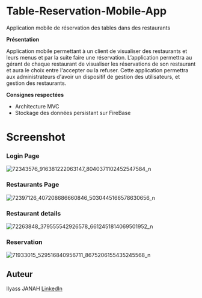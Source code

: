 # Table-Reservation-Mobile-App
Application mobile de réservation des tables dans des restaurants

**Présentation**

Application mobile permettant à un client de visualiser des restaurants et leurs menus et par la suite faire une réservation. L’application permettra au gérant de chaque restaurant de visualiser les réservations de son restaurant et aura le choix entre l'accepter ou la refuser.
Cette application permettra aux administrateurs d'avoir un dispositif de gestion des utilisateurs, et gestion des restaurants.

**Consignes respectées**

* Architecture MVC
* Stockage des données persistant sur FireBase

# Screenshot
### Login Page
![72343576_916381222063147_8040371102452547584_n](https://user-images.githubusercontent.com/41878409/66481496-0073dd80-ea99-11e9-9622-076f83729825.jpg)

### Restaurants Page

![72397126_407208686660846_5030445166578630656_n](https://user-images.githubusercontent.com/41878409/66481766-7c6e2580-ea99-11e9-8b06-10094b44b58d.jpg)

### Restaurant details
![72263848_379555542926578_6612451814069501952_n](https://user-images.githubusercontent.com/41878409/66481786-84c66080-ea99-11e9-9115-3a95b0e96a88.jpg)

### Reservation

![71933015_529516840956711_8675206155435245568_n](https://user-images.githubusercontent.com/41878409/66481805-8f80f580-ea99-11e9-9142-4294e0e50e0c.jpg)
## Auteur
Ilyass JANAH [LinkedIn](https://www.linkedin.com/in/janah-ilyass-1354a7a0/)
